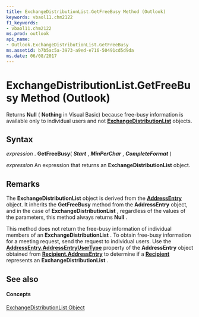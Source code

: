 ```yaml
---
title: ExchangeDistributionList.GetFreeBusy Method (Outlook)
keywords: vbaol11.chm2122
f1_keywords:
- vbaol11.chm2122
ms.prod: outlook
api_name:
- Outlook.ExchangeDistributionList.GetFreeBusy
ms.assetid: b7b5ac5a-3973-a9ed-e716-50491cd5d9da
ms.date: 06/08/2017
---
```



# ExchangeDistributionList.GetFreeBusy Method (Outlook)

Returns  **Null** ( **Nothing** in Visual Basic) because free-busy information is available only to individual users and not **[ExchangeDistributionList](exchangedistributionlist-object-outlook.md)** objects.


## Syntax

 _expression_ . **GetFreeBusy**( **_Start_** , **_MinPerChar_** , **_CompleteFormat_** )

 _expression_ An expression that returns an **ExchangeDistributionList** object.


## Remarks

The  **ExchangeDistributionList** object is derived from the **[AddressEntry](addressentry-object-outlook.md)** object. It inherits the **GetFreeBusy** method from the **AddressEntry** object, and in the case of **ExchangeDistributionList** , regardless of the values of the parameters, this method always returns **Null** .

 This method does not return the free-busy information of individual members of an **ExchangeDistributionList** . To obtain free-busy information for a meeting request, send the request to individual users. Use the **[AddressEntry.AddressEntryUserType](addressentry-addressentryusertype-property-outlook.md)** property of the **AddressEntry** object obtained from **[Recipient.AddressEntry](recipient-addressentry-property-outlook.md)** to determine if a **[Recipient](recipient-object-outlook.md)** represents an **ExchangeDistributionList** .


## See also


#### Concepts


[ExchangeDistributionList Object](exchangedistributionlist-object-outlook.md)

